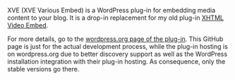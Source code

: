 XVE (XVE Various Embed) is a WordPress plug-in for embedding media content to your blog. It is a drop-in replacement for my old plug-in [XHTML Video Embed](http://wordpress.org/extend/plugins/xhtml-video-embed/).

For more details, go to the [wordpress.org page of the plug-in](http://wordpress.org/extend/plugins/xve-various-embed/). This GitHub page is just for the actual development process, while the plug-in hosting is on wordpress.org due to better discovery support as well as the WordPress installation integration with their plug-in hosting. As consequence, only the stable versions go there.
